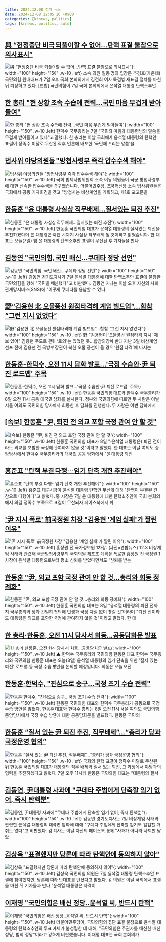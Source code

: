 ```yaml
---
title: 2024.12.08 정치 뉴스
date: 2024-12-08 12:05:16 +0900
categories: [krnews, politics]
tags: [krnews, politics, auto]
---
```

## [與 “헌정중단 비극 되풀이할 수 없어…탄핵 표결 불참으로 의사표시”](https://n.news.naver.com/mnews/article/016/0002398799)

![與 “헌정중단 비극 되풀이할 수 없어…탄핵 표결 불참으로 의사표시”](https://mimgnews.pstatic.net/image/origin/016/2024/12/07/2398799.jpg?type=nf220_150){: width="100" height="150" .w-10 .left}
소속 의원 일동 명의 입장문 추경호(가운데) 국민의힘 원내대표가 7일 오후 국회 본회의에서 김건희 여사 특검법 재표결 절차를 마친 뒤 퇴장하고 있다. [연합] 국민의힘이 7일 국회 본회의에서 윤석열 대통령 탄핵소추안

## [한 총리 "현 상황 조속 수습에 전력…국민 마음 무겁게 받아들여"](https://n.news.naver.com/mnews/article/082/0001301542)

![한 총리 "현 상황 조속 수습에 전력…국민 마음 무겁게 받아들여"](https://mimgnews.pstatic.net/image/origin/082/2024/12/07/1301542.jpg?type=nf220_150){: width="100" height="150" .w-10 .left}
한덕수 국무총리는 7일 "국민의 마음과 대통령님의 말씀을 무겁게 받아들이고 있다"고 말했다. 한 총리는 이날 국회에서 윤석열 대통령의 탄핵안 표결이 정족수 미달로 무산된 직후 언론에 배포한 '국민께 드리는 말씀'을

## [법사위 야당의원들 "방첩사령부 즉각 압수수색 해야"](https://n.news.naver.com/mnews/article/214/0001391808)

![법사위 야당의원들 "방첩사령부 즉각 압수수색 해야"](https://mimgnews.pstatic.net/image/origin/214/2024/12/07/1391808.jpg?type=nf220_150){: width="100" height="150" .w-10 .left}
국회 법제사법위원회 소속 야당 의원들이 국군 방첩사령부에 대한 신속한 압수수색을 촉구했습니다. 더불어민주당, 조국혁신당 소속 법사위원들은 국회에서 공동 기자회견을 갖고 "방첩사는 비상계엄을 기획하고, 제1호 포고문을

## [한동훈 "윤 대통령 사실상 직무배제…질서있는 퇴진 추진"](https://n.news.naver.com/mnews/article/055/0001213192)

![한동훈 "윤 대통령 사실상 직무배제…질서있는 퇴진 추진"](https://mimgnews.pstatic.net/image/origin/055/2024/12/07/1213192.jpg?type=nf220_150){: width="100" height="150" .w-10 .left}
한동훈 국민의힘 대표가 윤석열 대통령의 질서있는 퇴진을 추진하겠다며 윤 대통령은 퇴진 시까지 사실상 직무배제 될 것이라고 밝혔습니다. 한 대표는 오늘(7일) 밤 윤 대통령의 탄핵소추안 표결이 무산된 후 기자들을 만나

## [김동연 "국민의힘, 국민 배신…쿠데타 정당 선언"](https://n.news.naver.com/mnews/article/003/0012948234)

![김동연 "국민의힘, 국민 배신…쿠데타 정당 선언"](https://mimgnews.pstatic.net/image/origin/003/2024/12/07/12948234.jpg?type=nf220_150){: width="100" height="150" .w-10 .left}
김동연 경기도지사가 7일 윤석열 대통령에 대한 탄핵소추안 표결에 불참한 국민의힘을 향해 "국민을 배신했다"고 비판했다. 김동연 지사는 이날 오후 자신의 사회관계망서비스(SNS)에 "어떻게 쿠데타를 용납할 수 있나.

## [野“김용현 北 오물풍선 원점타격해 계엄 빌드업”…합참 “그런 지시 없었다”](https://n.news.naver.com/mnews/article/021/0002676594)

![野“김용현 北 오물풍선 원점타격해 계엄 빌드업”…합참 “그런 지시 없었다”](https://mimgnews.pstatic.net/image/origin/021/2024/12/07/2676594.jpg?type=nf220_150){: width="100" height="150" .w-10 .left}
野 "김용현이 ‘오물풍선 원점타격 지시’ 제보 있어" 김용현 주도로 관련 ‘토의’는 있었던 듯…합참의장이 반대 지난 3일 비상계엄 선포 전에 김용현 전 국방부 장관이 북한 오물 풍선이 올 경우 ‘원점 타격’에 나서는

## [한동훈-한덕수, 오전 11시 담화 발표…'국정 수습안·尹 퇴진 로드맵' 주목](https://n.news.naver.com/mnews/article/119/0002901477)

![한동훈-한덕수, 오전 11시 담화 발표…'국정 수습안·尹 퇴진 로드맵' 주목](https://mimgnews.pstatic.net/image/origin/119/2024/12/08/2901477.jpg?type=nf220_150){: width="100" height="150" .w-10 .left}
한동훈 국민의힘 대표와 한덕수 국무총리가 8일 오전 11시 공동 대국민 담화를 실시한다. 정부와 국민의힘에 따르면 두 사람은 이날 서울 여의도 국민의힘 당사에서 회동한 후 담화를 진행한다. 두 사람은 이번 담화에서

## [[속보] 한동훈 "尹, 퇴진 전 외교 포함 국정 관여 안 할 것"](https://n.news.naver.com/mnews/article/469/0000837538)

![[속보] 한동훈 "尹, 퇴진 전 외교 포함 국정 관여 안 할 것"](https://mimgnews.pstatic.net/image/origin/469/2024/12/08/837538.jpg?type=nf220_150){: width="100" height="150" .w-10 .left}
한동훈 국민의힘 대표가 8일 "(윤석열 대통령은) 퇴진 전이라도 외교를 포함한 국정에 관여하지 않을 것"이라고 말했다. 한 대표는 이날 여의도 중앙당사에서 한덕수 국무총리와의 대국민 공동 담화에서 "윤 대통령 퇴진

## [홍준표 "탄핵 부결 다행···임기 단축 개헌 추진해야"](https://n.news.naver.com/mnews/article/015/0005067128)

![홍준표 "탄핵 부결 다행···임기 단축 개헌 추진해야"](https://mimgnews.pstatic.net/image/origin/015/2024/12/08/5067128.jpg?type=nf220_150){: width="100" height="150" .w-10 .left}
홍준표 대구시장이 윤석열 대통령 탄핵안 무산에 대해 "탄핵이 부결된 건 참으로 다행이다"고 밝혔다. 홍 시장은 7일 윤 대통령에 대한 탄핵소추안이 국회 본회의에서 의결 정족수 부족으로 표결이 무산되자 페이스북에서 이

## ['尹 지시 폭로' 前국정원 차장 "김용현 '계엄 실패'가 짤린 이유"](https://n.news.naver.com/mnews/article/018/0005901041)

!['尹 지시 폭로' 前국정원 차장 "김용현 '계엄 실패'가 짤린 이유"](https://mimgnews.pstatic.net/image/origin/018/2024/12/07/5901041.jpg?type=nf220_150){: width="100" height="150" .w-10 .left}
홍장원 전 국가정보원 1차장. (사진=연합뉴스) 12.3 비상계엄 사태와 관련해 국군방첩사령부의 국회의원 체포조 계획을 폭로한 홍장원 전 국정원 1차장이 윤석열 대통령으로부터 평소 신뢰를 받았다면서도 “신뢰를 받는

## [한동훈 "尹, 외교 포함 국정 관여 안 할 것…총리와 회동 정례화"](https://n.news.naver.com/mnews/article/015/0005067151)

![한동훈 "尹, 외교 포함 국정 관여 안 할 것…총리와 회동 정례화"](https://mimgnews.pstatic.net/image/origin/015/2024/12/08/5067151.jpg?type=nf220_150){: width="100" height="150" .w-10 .left}
한동훈 국민의힘 대표는 8일 "윤석열 대통령의 퇴진 전까지 국무총리와 당과 긴밀히 협의해 민생과 국정 차질 없이 챙길 것"이라며 "퇴진 전이라도 대통령은 외교를 포함한 국정에 관여하지 않을 것"이라고 말했다. 한 대

## [한 총리·한동훈, 오전 11시 당사서 회동…공동담화문 발표](https://n.news.naver.com/mnews/article/055/0001213235)

![한 총리·한동훈, 오전 11시 당사서 회동…공동담화문 발표](https://mimgnews.pstatic.net/image/origin/055/2024/12/08/1213235.jpg?type=nf220_150){: width="100" height="150" .w-10 .left}
▲ 한덕수 국무총리와 국민의힘 한동훈 대표 한덕수 국무총리와 국민의힘 한동훈 대표는 오늘(8일) 윤석열 대통령의 임기 단축을 위한 '질서 있는 퇴진' 로드맵 등 국정 수습 방안을 논의할 예정입니다. 회동은 오늘 오전

## [한동훈·한덕수, "진심으로 송구…국정 조기 수습 전력"](https://n.news.naver.com/mnews/article/031/0000891454)

![한동훈·한덕수, "진심으로 송구…국정 조기 수습 전력"](https://mimgnews.pstatic.net/image/origin/031/2024/12/08/891454.jpg?type=nf220_150){: width="100" height="150" .w-10 .left}
한동훈 국민의힘 대표와 한덕수 국무총리가 공동으로 국정수습 방안을 밝혔다. 한동훈 대표와 한덕수 총리는 8일 오전 11시 서울 여의도 국민의힘 중앙당사에서 국정 수습 방안에 대한 공동담화문을 발표했다. 한동훈 국민의

## [한동훈 “질서 있는 尹 퇴진 추진, 직무배제”…“총리가 당과 국정운영 협의”](https://n.news.naver.com/mnews/article/009/0005409735)

![한동훈 “질서 있는 尹 퇴진 추진, 직무배제”…“총리가 당과 국정운영 협의”](https://mimgnews.pstatic.net/image/origin/009/2024/12/07/5409735.jpg?type=nf220_150){: width="100" height="150" .w-10 .left}
국회의 탄핵 표결이 정족수 미달로 무산된 뒤 한동훈 국민의힘 대표가 대통령의 직무 배제와 질서 있는 퇴진, 그 과정에서 야당과의 협력을 추진하겠다고 밝혔다. 7일 오후 11시께 한동훈 국민의힘 대표는 “대통령의 질서

## [김동연, 尹대통령 사과에 "쿠데타 주범에게 단축할 임기 없어, 즉시 탄핵뿐"](https://n.news.naver.com/mnews/article/014/0005278624)

![김동연, 尹대통령 사과에 "쿠데타 주범에게 단축할 임기 없어, 즉시 탄핵뿐"](https://mimgnews.pstatic.net/image/origin/014/2024/12/07/5278624.jpg?type=nf220_150){: width="100" height="150" .w-10 .left}
김동연 경기도지사는 7일 비상계엄 사태와 관련한 윤석열 대통령의 대국민 담화에 대해 "쿠데타 주범에게 단축할 임기도 일임할 거취도 없다"고 비판했다. 김 지사는 이날 자신의 페이스북 통해 "사과가 아니라 사퇴만 남았

## [김상욱 "표결했지만 당론에 따라 탄핵안에 동의하지 않아"](https://n.news.naver.com/mnews/article/003/0012948040)

![김상욱 "표결했지만 당론에 따라 탄핵안에 동의하지 않아"](https://mimgnews.pstatic.net/image/origin/003/2024/12/07/12948040.jpg?type=nf220_150){: width="100" height="150" .w-10 .left}
김상욱 국민의힘 의원은 7일 윤석열 대통령 탄핵소추안 표결에 참여했지만, 당론에 따라 반대표를 던졌다고 밝혔다. 김 의원은 이날 국회에서 표결을 마친 뒤 기자들과 만나 "윤석열 대통령은 자격이

## [이재명 "국민의힘은 배신 정당‥윤석열 씨, 반드시 탄핵"](https://n.news.naver.com/mnews/article/214/0001391912)

![이재명 "국민의힘은 배신 정당‥윤석열 씨, 반드시 탄핵"](https://mimgnews.pstatic.net/image/origin/214/2024/12/07/1391912.jpg?type=nf220_150){: width="100" height="150" .w-10 .left}
더불어민주당이, 국민의힘의 집단 표결 불참으로 윤석열 대통령의 탄핵소추안의 투표 자체가 불성립한 데 대해, "국민의힘은 주권자를 배신한 배신 정당, 범죄 정당"이라고 강하게 비판했습니다. 이재명 대표는 국회 본회의가

